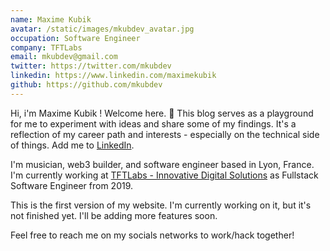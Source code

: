 ```yaml
---
name: Maxime Kubik
avatar: /static/images/mkubdev_avatar.jpg
occupation: Software Engineer
company: TFTLabs
email: mkubdev@gmail.com
twitter: https://twitter.com/mkubdev
linkedin: https://www.linkedin.com/maximekubik
github: https://github.com/mkubdev
---
```


Hi, i'm Maxime Kubik ! Welcome here. 🎩 This blog serves as a playground for me to experiment with ideas and share some of my findings. It's a reflection of my career path and interests - especially on the technical side of things. Add me to [LinkedIn](https://www.linkedin.com/in/maximekbk).

I'm musician, web3 builder, and software engineer based in Lyon, France. I'm currently working at [TFTLabs - Innovative Digital Solutions](https://tftlabs.fr) as Fullstack Software Engineer from 2019.

This is the first version of my website. I'm currently working on it, but it's not finished yet. I'll be adding more features soon.

Feel free to reach me on my socials networks to work/hack together!

